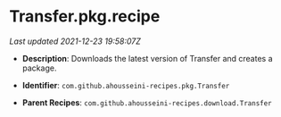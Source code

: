 # Transfer.pkg.recipe

_Last updated 2021-12-23 19:58:07Z_

- **Description**: Downloads the latest version of Transfer and creates a package.

- **Identifier**: `com.github.ahousseini-recipes.pkg.Transfer`

- **Parent Recipes**: `com.github.ahousseini-recipes.download.Transfer`